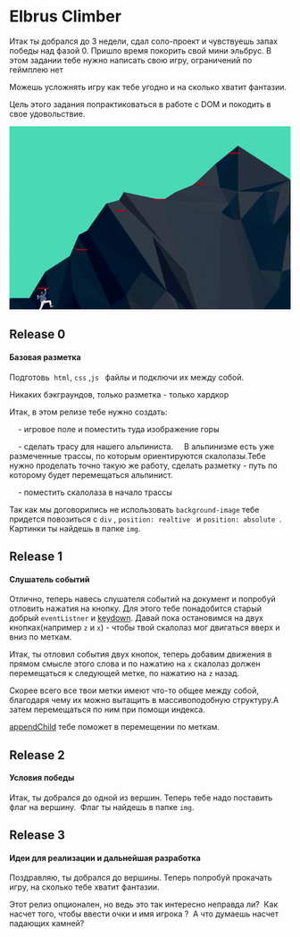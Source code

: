 # Elbrus Сlimber 

Итак ты добрался до 3 недели, сдал соло-проект и чувствуешь запах победы над фазой 0. Пришло время покорить свой мини эльбрус. В этом задании тебе нужно написать свою игру, ограничений по геймплею нет  

Можешь усложнять игру как тебе угодно и на сколько хватит фантазии. 

Цель этого задания попрактиковаться в работе с DOM и покодить в свое удовольствие.

![screenshot](readme-assets/elbrus-climber.gif)

## Release 0
#### Базовая разметка

Подготовь  ```html```, ```css``` ,```js ``` файлы и подключи их между собой.

Никаких бэкграундов, только разметка - только хардкор   

Итак, в этом релизе тебе нужно создать:

    - игровое поле и поместить туда изображение горы

    - сделать трасу для нашего альпиниста.
    В альпинизме есть уже размеченные трассы, по которым ориентируются скалолазы.Тебе нужно проделать точно такую же работу, сделать разметку - путь по которому будет перемещаться альпинист. 

    - поместить скалолаза в начало трассы

Так как мы договорились не использовать ```background-image``` тебе придется повозиться с ```div``` , ```position: realtive ``` и ```position: absolute ```. Картинки ты найдешь в папке ```img```.

## Release 1
#### Слушатель событий
Отлично, теперь навесь слушателя событий на документ и попробуй отловить нажатия на кнопку. Для этого тебе понадобится старый добрый ```eventListner``` и [keydown](https://developer.mozilla.org/ru/docs/Web/API/Element/keydown_event). Давай пока остановимся на двух кнопках(например ```z``` и ```x```) - чтобы твой скалолаз мог двигаться вверх и вниз по меткам. 

Итак, ты отловил события двух кнопок, теперь добавим движения в прямом смысле этого слова и по нажатию на ```x``` скалолаз должен перемещаться к следующей метке, по нажатию на ```z``` назад.

Скорее всего все твои метки имеют что-то общее между собой, благодаря чему их можно вытащить в массивоподобную структуру.А затем перемещаться по ним при помощи индекса.

[appendChild](https://developer.mozilla.org/ru/docs/Web/API/Node/appendChild) тебе поможет в перемещении по меткам.

## Release 2
#### Условия победы

Итак, ты добрался до одной из вершин. Теперь тебе надо поставить флаг на вершину. 
Флаг ты найдешь в папке ```img```.

## Release 3
#### Идеи для реализации и дальнейшая разработка
Поздравляю, ты добрался до вершины. Теперь попробуй прокачать игру, на сколько тебе хватит фантазии. 

Этот релиз опционален, но ведь это так интересно неправда ли? 
Как насчет того, чтобы ввести очки и имя игрока ? 
А что думаешь насчет падающих камней? 

